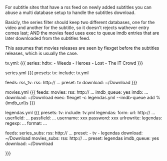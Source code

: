 For subtitle sites that have a rss feed on newly added subtitles you can abuse a multi database setup to handle the subtitles download.

Basicly, the series filter should keep two different databases, one for the video and another for the subtitle, so it doesn't rejects wathever entry comes last; AND the movies feed uses exec to queue imdb entries that are later downloaded from the subtitles feed.

This assumes that movies releases are seen by flexget before the subtitles releases, which is usually the case.

tv.yml:
{{{
series:
  hdtv:
    - Weeds
    - Heroes
    - Lost
    - The IT Crowd
}}}

series.yml
{{{
presets:
  tv:
    include: tv.yml

feeds:
  rss_tv:
    rss: http:// ...
    preset: tv
    download: ~/Download
}}}

movies.yml
{{{
feeds:
  movies:
    rss: http:// ...
    imdb_queue: yes
    imdb:
      ...
    download: ~/Download
    exec: flexget -c legendas.yml --imdb-queue add %(imdb_url)s
}}}

legendas.yml
{{{
presets:
  tv:
    include: tv.yml
  legendas:
    form:
      url: http:// ...
      userfield: ...
      passfield: ...
      username: xxx
      password: xxx
    urlrewrite:
      legendas:
        regexp: ...
        format: ...

feeds:
  series_subs:
    rss: http:// ...
    preset:
      - tv
      - legendas
    download: ~/Download
  movies_subs:
    rss: http:// ...
    preset: legendas
    imdb_queue: yes
    download: ~/Download

}}}
